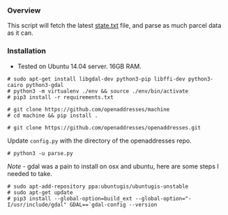 ### Overview

This script will fetch the latest [state.txt](http://results.openaddresses.io/state.txt) file, and parse as much parcel data as it can.

### Installation

* Tested on Ubuntu 14.04 server. 16GB RAM.

```
# sudo apt-get install libgdal-dev python3-pip libffi-dev python3-cairo python3-gdal
# python3 -m virtualenv ./env && source ./env/bin/activate
# pip3 install -r requirements.txt

# git clone https://github.com/openaddresses/machine
# cd machine && pip install .

# git clone https://github.com/openaddresses/openaddresses.git

```
Update `config.py` with the directory of the openaddresses repo.

```
# python3 -u parse.py
```

*Note* - gdal was a pain to install on osx and ubuntu, here are some steps I needed to take.

```
# sudo apt-add-repository ppa:ubuntugis/ubuntugis-unstable
# sudo apt-get update
# pip3 install --global-option=build_ext --global-option="-I/usr/include/gdal" GDAL==`gdal-config --version

```
